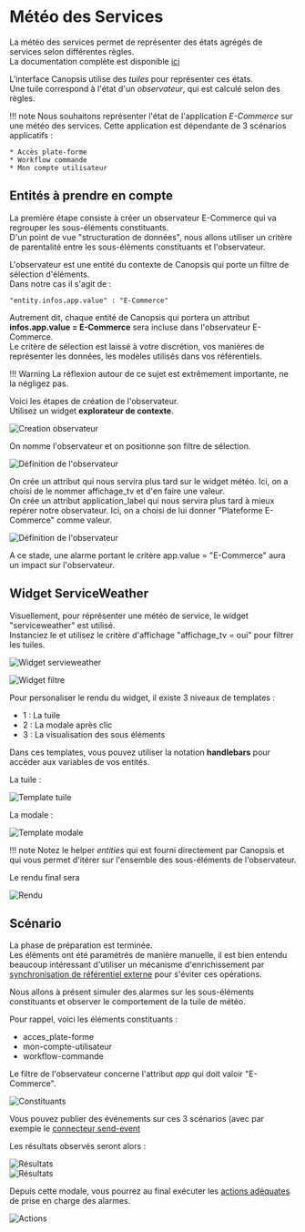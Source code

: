 # Météo des Services

La météo des services permet de représenter des états agrégés de services selon différentes règles.  
La documentation complète est disponible [ici](../../../guide-utilisation/interface/widgets/meteo-des-services/)


L'interface Canopsis utilise des *tuiles* pour représenter ces états.  
Une tuile correspond à l'état d'un *observateur*, qui est calculé selon des règles.  

!!! note
    Nous souhaitons représenter l'état de l'application *E-Commerce* sur une météo des services.
    Cette application est dépendante de 3 scénarios applicatifs :

    * Accès plate-forme
    * Workflow commande
    * Mon compte utilisateur

## Entités à prendre en compte

La première étape consiste à créer un observateur E-Commerce qui va regrouper les sous-éléments constituants.  
D'un point de vue "structuration de données", nous allons utiliser un critère de parentalité entre les sous-éléments constituants et l'observateur.  

L'observateur est une entité du contexte de Canopsis qui porte un filtre de sélection d'éléments.  
Dans notre cas il s'agit de :

````
"entity.infos.app.value" : "E-Commerce"
````

Autrement dit, chaque entité de Canopsis qui portera un attribut **infos.app.value = E-Commerce** sera incluse dans l'observateur E-Commerce.  
Le critère de sélection est laissé à votre discrétion, vos manières de représenter les données, les modèles utilisés dans vos référentiels.

!!! Warning
    La réflexion autour de ce sujet est extrêmement importante, ne la négligez pas.

Voici les étapes de création de l'observateur.  
Utilisez un widget **explorateur de contexte**.  

![Creation observateur](./img/mds_observateur_creation1.png "Création de l'observateur")  

On nomme l'observateur et on positionne son filtre de sélection.  

![Définition de l'observateur](./img/mds_observateur_creation2.png "Définition de l'observateur")  

On crée un attribut qui nous servira plus tard sur le widget météo. Ici, on a choisi de le nommer affichage_tv et d'en faire une valeur.  
On crée un attribut application_label qui nous servira plus tard à mieux repérer notre observateur. Ici, on a choisi de lui donner "Plateforme E-Commerce" comme valeur.

![Définition de l'observateur](./img/mds_observateur_creation3.png "Définition de l'observateur")  

A ce stade, une alarme portant le critère app.value = "E-Commerce" aura un impact sur l'observateur.

## Widget ServiceWeather

Visuellement, pour réprésenter une météo de service, le widget "serviceweather" est utilisé.  
Instanciez le et utilisez le critère d'affichage "affichage_tv = oui" pour filtrer les tuiles.  

![Widget servieweather](./img/mds_widget_creation.png "Widget serviceweather")  

![Widget filtre](./img/mds_widget_filtre.png "Widget filtre")  

Pour personaliser le rendu du widget, il existe 3 niveaux de templates :  

* 1 : La tuile
* 2 : La modale après clic
* 3 : La visualisation des sous éléments

Dans ces templates, vous pouvez utiliser la notation **handlebars** pour accéder aux variables de vos entités.  

La tuile :

![Template tuile](./img/mds_widget_template_tuile.png "Widget template tuile")  


La modale :

![Template modale](./img/mds_widget_template_modale.png "Widget template modale")  

!!! note
    Notez le helper *entities* qui est fourni directement par Canopsis et qui vous permet d'itérer sur l'ensemble des sous-éléments de l'observateur.


Le rendu final sera

![Rendu](./img/mds_widget_rendu.png "Widget rendu")  

## Scénario

La phase de préparation est terminée.  
Les éléments ont été paramétrés de manière manuelle, il est bien entendu beaucoup intéressant d'utiliser un mécanisme d'enrichissement par [synchronisation de référentiel externe](../enrichissement/#enrichissement-via-referentiels-externes) pour s'éviter ces opérations.  

Nous allons à présent simuler des alarmes sur les sous-éléments constituants et observer le comportement de la tuile de météo.  

Pour rappel, voici les éléments constituants :

* acces_plate-forme
* mon-compte-utilisateur
* workflow-commande

Le filtre de l'observateur concerne l'attribut *app* qui doit valoir "E-Commerce".  

![Constituants](./img/mds_constituants1.png "Constituants")  

Vous pouvez publier des événements sur ces 3 scénarios (avec par exemple le [connecteur send-event](/interconnexions/Transport/send_event/)

Les résultats observés seront alors :

![Résultats](./img/mds_resultat1.png "Résultats")  
![Résultats](./img/mds_resultat2.png "Résultats")  


Depuis cette modale, vous pourrez au final exécuter les [actions adéquates](/guide-utilisation/interface/widgets/meteo-des-services/#les-actions) de prise en charge des alarmes.  

![Actions](./img/mds_actions.png "Actions")  
